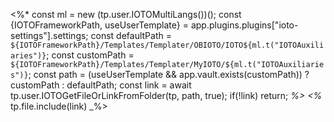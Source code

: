 <%*
const ml = new (tp.user.IOTOMultiLangs())();
const {IOTOFrameworkPath, useUserTemplate} = app.plugins.plugins["ioto-settings"].settings;
const defaultPath = `${IOTOFrameworkPath}/Templates/Templater/OBIOTO/IOTO${ml.t("IOTOAuxiliaries")}`;
const customPath = `${IOTOFrameworkPath}/Templates/Templater/MyIOTO/${ml.t("IOTOAuxiliaries")}`;
const path = (useUserTemplate && app.vault.exists(customPath)) ? customPath : defaultPath;
const link = await tp.user.IOTOGetFileOrLinkFromFolder(tp, path, true);
if(!link) return;
_%>
<%_ tp.file.include(link) _%>